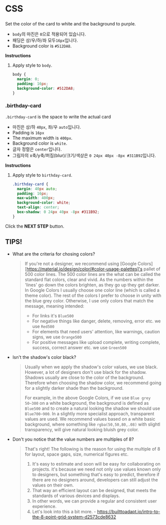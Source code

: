 # CSS
### <body>
Set the color of the card to white and the background to purple.

* `body`의 마진은 `0`으로 적용되어 있습니다.
* 패딩은 상/우/하/좌 모두`16px`입니다.
* Background color is `#512DA8`.

**Instructions**
1. Apply style to `body`. 
    ```css
    body {
      margin: 0;
      padding: 16px;
      background-color: #512DA8;
    }
    ```



### .birthday-card
`.birthday-card` is the space to write the actual card

* 마진은 상/하 `40px`, 좌/우 `auto`입니다.
* Padding is `16px`
* The maximum width is `400px`.
* Background color is `white`.
* 글자 정렬은 `center`입니다.
* 그림자의 x축/y축/퍼짐(blur)/크기/색상은 `0 24px 40px -8px #311B92`입니다.

**Instructions**
1. Apply style to `birthday-card`.
    ```css
    .birthday-card {
      margin: 40px auto;
      padding: 16px;
      max-width: 400px;
      background-color: white;
      text-align: center;
      box-shadow: 0 24px 40px -8px #311B92;
    }
    ```



Click the **NEXT STEP** button.



## TIPS!
* What are the criteria for chosing colors? 
    > If you're not a designer, we recommend using [Google Colors][https://material.io/design/color/#color-usage-palettes]'s pallet of 500 color lines. The 500 color lines are the what can be called the standard flat colors, clear and vivid. As the numbers within the 'lines' go down the colors brighten, as they go up they get darker. 
    > In Google Colors I usually choose one color line (which is called a theme color). The rest of the colors I prefer to choose in unity with the blue grey color. Otherwise, I use only colors that match the message, meaning intended:
    >
    > - For links it's `Blue500`
    > - For negative things like danger, delete, removing, error etc. we use `Red500`
    > - For elements that need users' attention, like warnings, caution signs, we use `Orange500`
    > - For positive messages like upload complete, writing complete, success, correct answer etc. we use `Green500`
* Isn't the shadow's color black?

    > Usually when we apply the shadow's color values, we use black. However, a lot of designers don't use black for the shadow. Shadows usually are close to the color of the background. Therefore when choosing the shadow color, we recommend going for a slightly darker shade than the background. 
    >
    > For example, in the above Google Colors, if we use `Blue grey 50~300` on a white background, the background is defined as `Blue500` and to create a natural looking the shadow we should use `Blue700~900`. In a slightly more specialist approach, transparent values are used. We recommend values based on a white basic background, where something like `rgba(50,50,80,.08)` with slightl transparency, will give natural looking bluish grey color. 
* Don't you notice that the value numbers are multiples of 8?
    > That's right! The following is the reason for using the multiple of 8 for layout, space gaps, size, numerical figures etc.
    > 1. It's easy to estimate and soon will be easy for collaborating on projects. it's because we need not only use values known only to designers, but something that's easy to predict, therefore if there are no designers around, developers can still adjust the values on their own. 
    > 2. That way an efficient layout can be designed, that meets the standards of various devices and displays. 
    > 3. In other words, we can provide a regular and consistent user experience. 
    > 4. Let's look into this a bit more.  - https://builttoadapt.io/intro-to-the-8-point-grid-system-d2573cde8632